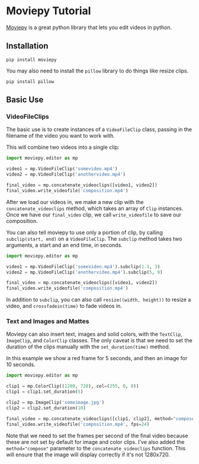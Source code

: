 # Moviepy Tutorial

[Moviepy](http://zulko.github.io/moviepy/index.html) is a great python library that lets you edit videos in python.

## Installation

```
pip install moviepy
```

You may also need to install the ```pillow``` library to do things like resize clips.

```
pip install pillow
```

## Basic Use

### VideoFileClips

The basic use is to create instances of a ```VideoFileClip``` class, passing in the filename of the video you want to work with.

This will combine two videos into a single clip:

```python
import moviepy.editor as mp

video1 = mp.VideoFileClip('somevideo.mp4')
video2 = mp.VideoFileClip('anothervideo.mp4')

final_video = mp.concatenate_videoclips([video1, video2])
final_video.write_videofile('composition.mp4')
```

After we load our videos in, we make a new clip with the ```concatenate_videoclips``` method, which takes an array of ```Clip``` instances. Once we have our ```final_video``` clip, we call ```write_videofile``` to save our composition.

You can also tell moviepy to use only a portion of clip, by calling ```subclip(start, end)``` on a ```VideoFileClip```. The ```subclip``` method takes two arguments, a start and an end time, in seconds.

```python
import moviepy.editor as mp

video1 = mp.VideoFileClip('somevideo.mp4').subclip(1.1, 3)
video2 = mp.VideoFileClip('anothervideo.mp4').subclip(5, 9)

final_video = mp.concatenate_videoclips([video1, video2])
final_video.write_videofile('composition.mp4')
```

In addition to ```subclip```, you can also call ```resize((width, height))``` to resize a video, and ```crossfadein(time)``` to fade videos in.

### Text and Images and Mattes

Moviepy can also insert text, images and solid colors, with the ```TextClip```, ```ImageClip```, and ```ColorClip``` classes. The only caveat is that we need to set the duration of the clips manually with the ```set_duration(time)``` method.

In this example we show a red frame for 5 seconds, and then an image for 10 seconds.

```python
import moviepy.editor as mp

clip1 = mp.ColorClip((1280, 720), col=(255, 0, 0))
clip1 = clip1.set_duration(5)

clip2 = mp.ImageClip('someimage.jpg')
clip2 = clip2.set_duration(10)

final_video = mp.concatenate_videoclips([clip1, clip2], method="compose")
final_video.write_videofile('composition.mp4', fps=24)
```

Note that we need to set the frames per second of the final video because these are not set by default for image and color clips. I've also added the ```method="compose"``` parameter to the ```concatenate_videoclips``` function. This will ensure that the image will display correctly if it's not 1280x720.







